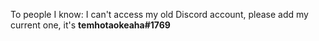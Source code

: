 To people I know: I can't access my old Discord account, please add my current one, it's **temhotaokeaha#1769**
